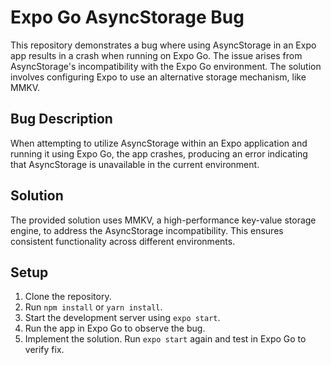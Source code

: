 # Expo Go AsyncStorage Bug

This repository demonstrates a bug where using AsyncStorage in an Expo app results in a crash when running on Expo Go.  The issue arises from AsyncStorage's incompatibility with the Expo Go environment.  The solution involves configuring Expo to use an alternative storage mechanism, like MMKV.

## Bug Description

When attempting to utilize AsyncStorage within an Expo application and running it using Expo Go, the app crashes, producing an error indicating that AsyncStorage is unavailable in the current environment.

## Solution

The provided solution uses MMKV, a high-performance key-value storage engine, to address the AsyncStorage incompatibility.  This ensures consistent functionality across different environments.

## Setup

1. Clone the repository.
2. Run `npm install` or `yarn install`.
3. Start the development server using `expo start`.
4. Run the app in Expo Go to observe the bug. 
5. Implement the solution. Run `expo start` again and test in Expo Go to verify fix.